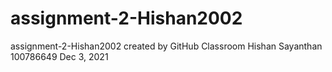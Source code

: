 # assignment-2-Hishan2002
assignment-2-Hishan2002 created by GitHub Classroom
Hishan Sayanthan
100786649
Dec 3, 2021
